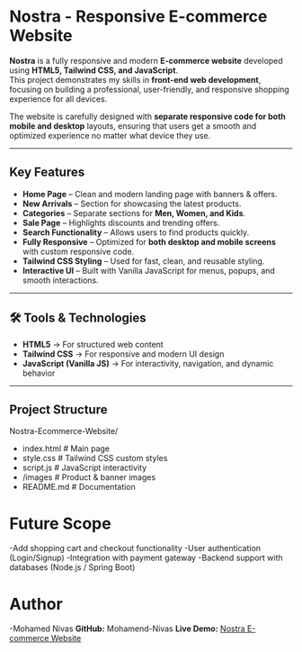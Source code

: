 #  Nostra - Responsive E-commerce Website

**Nostra** is a fully responsive and modern **E-commerce website** developed using **HTML5, Tailwind CSS, and JavaScript**.  
This project demonstrates my skills in **front-end web development**, focusing on building a professional, user-friendly, and responsive shopping experience for all devices.

The website is carefully designed with **separate responsive code for both mobile and desktop** layouts, ensuring that users get a smooth and optimized experience no matter what device they use.  

---

##  Key Features

-  **Home Page** – Clean and modern landing page with banners & offers.  
-  **New Arrivals** – Section for showcasing the latest products.  
-  **Categories** – Separate sections for **Men, Women, and Kids**.  
-  **Sale Page** – Highlights discounts and trending offers.  
-  **Search Functionality** – Allows users to find products quickly.  
-  **Fully Responsive** – Optimized for **both desktop and mobile screens** with custom responsive code.  
-  **Tailwind CSS Styling** – Used for fast, clean, and reusable styling.  
-  **Interactive UI** – Built with Vanilla JavaScript for menus, popups, and smooth interactions.  

---

## 🛠️ Tools & Technologies

- **HTML5** → For structured web content  
- **Tailwind CSS** → For responsive and modern UI design  
- **JavaScript (Vanilla JS)** → For interactivity, navigation, and dynamic behavior  

---

## Project Structure

Nostra-Ecommerce-Website/
- index.html # Main page
- style.css # Tailwind CSS custom styles
- script.js # JavaScript interactivity
- /images # Product & banner images
- README.md # Documentation

# Future Scope

-Add shopping cart and checkout functionality
-User authentication (Login/Signup)
-Integration with payment gateway
-Backend support with databases (Node.js / Spring Boot)

# Author

-Mohamed Nivas
**GitHub:** Mohamend-Nivas
**Live Demo:** [Nostra E-commerce Website](https://mohamend-nivas.github.io/Nostra-Ecommerce-Website/)
